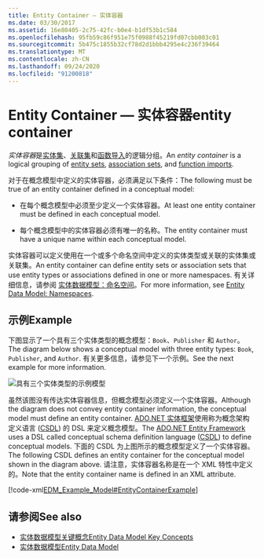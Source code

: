 ```yaml
---
title: Entity Container — 实体容器
ms.date: 03/30/2017
ms.assetid: 16e80405-2c75-42fc-b0e4-b1df53b1c584
ms.openlocfilehash: 95fb59c86f951e75f0988f45219fd07cbb003c01
ms.sourcegitcommit: 5b475c1855b32cf78d2d1bbb4295e4c236f39464
ms.translationtype: MT
ms.contentlocale: zh-CN
ms.lasthandoff: 09/24/2020
ms.locfileid: "91200818"
---
```

# <a name="entity-container"></a><span data-ttu-id="28669-102">Entity Container — 实体容器</span><span class="sxs-lookup"><span data-stu-id="28669-102">entity container</span></span>

<span data-ttu-id="28669-103">*实体容器*是[实体集](entity-set.md)、[关联集](association-set.md)和[函数导入](model-declared-function.md)的逻辑分组。</span><span class="sxs-lookup"><span data-stu-id="28669-103">An *entity container* is a logical grouping of [entity sets](entity-set.md), [association sets](association-set.md), and [function imports](model-declared-function.md).</span></span>  
  
 <span data-ttu-id="28669-104">对于在概念模型中定义的实体容器，必须满足以下条件：</span><span class="sxs-lookup"><span data-stu-id="28669-104">The following must be true of an entity container defined in a conceptual model:</span></span>  
  
- <span data-ttu-id="28669-105">在每个概念模型中必须至少定义一个实体容器。</span><span class="sxs-lookup"><span data-stu-id="28669-105">At least one entity container must be defined in each conceptual model.</span></span>  
  
- <span data-ttu-id="28669-106">每个概念模型中的实体容器必须有唯一的名称。</span><span class="sxs-lookup"><span data-stu-id="28669-106">The entity container must have a unique name within each conceptual model.</span></span>  
  
 <span data-ttu-id="28669-107">实体容器可以定义使用在一个或多个命名空间中定义的实体类型或关联的实体集或关联集。</span><span class="sxs-lookup"><span data-stu-id="28669-107">An entity container can define entity sets or association sets that use entity types or associations defined in one or more namespaces.</span></span> <span data-ttu-id="28669-108">有关详细信息，请参阅 [实体数据模型：命名空间](entity-data-model-namespaces.md)。</span><span class="sxs-lookup"><span data-stu-id="28669-108">For more information, see [Entity Data Model: Namespaces](entity-data-model-namespaces.md).</span></span>  
  
## <a name="example"></a><span data-ttu-id="28669-109">示例</span><span class="sxs-lookup"><span data-stu-id="28669-109">Example</span></span>  

 <span data-ttu-id="28669-110">下图显示了一个具有三个实体类型的概念模型：`Book`、`Publisher` 和 `Author`。</span><span class="sxs-lookup"><span data-stu-id="28669-110">The diagram below shows a conceptual model with three entity types: `Book`, `Publisher`, and `Author`.</span></span>  <span data-ttu-id="28669-111">有关更多信息，请参见下一个示例。</span><span class="sxs-lookup"><span data-stu-id="28669-111">See the next example for more information.</span></span>  
  
 ![具有三个实体类型的示例模型](./media/entity-container/example-model-three-entity-types.gif)  
  
 <span data-ttu-id="28669-113">虽然该图没有传达实体容器信息，但概念模型必须定义一个实体容器。</span><span class="sxs-lookup"><span data-stu-id="28669-113">Although the diagram does not convey entity container information, the conceptual model must define an entity container.</span></span> <span data-ttu-id="28669-114">[ADO.NET 实体框架](./ef/index.md)使用称为概念架构定义语言 ([CSDL](/ef/ef6/modeling/designer/advanced/edmx/csdl-spec)) 的 DSL 来定义概念模型。</span><span class="sxs-lookup"><span data-stu-id="28669-114">The [ADO.NET Entity Framework](./ef/index.md) uses a DSL called conceptual schema definition language ([CSDL](/ef/ef6/modeling/designer/advanced/edmx/csdl-spec)) to define conceptual models.</span></span> <span data-ttu-id="28669-115">下面的 CSDL 为上图所示的概念模型定义了一个实体容器。</span><span class="sxs-lookup"><span data-stu-id="28669-115">The following CSDL defines an entity container for the conceptual model shown in the diagram above.</span></span> <span data-ttu-id="28669-116">请注意，实体容器名称是在一个 XML 特性中定义的。</span><span class="sxs-lookup"><span data-stu-id="28669-116">Note that the entity container name is defined in an XML attribute.</span></span>  
  
 [!code-xml[EDM_Example_Model#EntityContainerExample](../../../../samples/snippets/xml/VS_Snippets_Data/edm_example_model/xml/books.edmx#entitycontainerexample)]  
  
## <a name="see-also"></a><span data-ttu-id="28669-117">请参阅</span><span class="sxs-lookup"><span data-stu-id="28669-117">See also</span></span>

- [<span data-ttu-id="28669-118">实体数据模型关键概念</span><span class="sxs-lookup"><span data-stu-id="28669-118">Entity Data Model Key Concepts</span></span>](entity-data-model-key-concepts.md)
- [<span data-ttu-id="28669-119">实体数据模型</span><span class="sxs-lookup"><span data-stu-id="28669-119">Entity Data Model</span></span>](entity-data-model.md)
